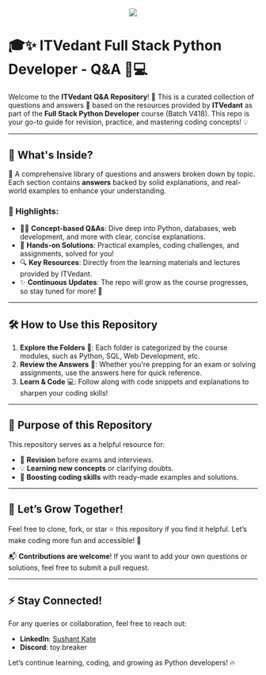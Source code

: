 <h1 align="center">
    <img src="https://readme-typing-svg.herokuapp.com/?font=Righteous&size=35&center=true&vCenter=true&width=500&height=70&duration=4000&lines=Hi+There!+👋;+This+is+ITVedatnt's+section;" />
</h1>

# 🎓✨ ITVedant Full Stack Python Developer - Q&A 🐍💻

Welcome to the **ITVedant Q&A Repository**! 🚀 This is a curated collection of questions and answers 📝 based on the resources provided by **ITVedant** as part of the **Full Stack Python Developer** course (Batch V418). This repo is your go-to guide for revision, practice, and mastering coding concepts! 💡

---

## 🌟 What's Inside? 

📂 A comprehensive library of questions and answers broken down by topic. Each section contains **answers** backed by solid explanations, and real-world examples to enhance your understanding.

### 📌 Highlights:
- 🧑‍🏫 **Concept-based Q&As**: Dive deep into Python, databases, web development, and more with clear, concise explanations.
- 🔧 **Hands-on Solutions**: Practical examples, coding challenges, and assignments, solved for you!
- 🔍 **Key Resources**: Directly from the learning materials and lectures provided by ITVedant.
- ✨ **Continuous Updates**: The repo will grow as the course progresses, so stay tuned for more! 🔄

---

## 🛠 How to Use this Repository

1. **Explore the Folders** 📂: Each folder is categorized by the course modules, such as Python, SQL, Web Development, etc.
2. **Review the Answers** 📝: Whether you're prepping for an exam or solving assignments, use the answers here for quick reference.
3. **Learn & Code** 💻: Follow along with code snippets and explanations to sharpen your coding skills!

---

## 🎯 Purpose of this Repository

This repository serves as a helpful resource for:
- 📖 **Revision** before exams and interviews.
- 💡 **Learning new concepts** or clarifying doubts.
- 🚀 **Boosting coding skills** with ready-made examples and solutions.

---

## 🚀 Let’s Grow Together!

Feel free to clone, fork, or star ⭐ this repository if you find it helpful. Let’s make coding more fun and accessible! 💪

📬 **Contributions are welcome**! If you want to add your own questions or solutions, feel free to submit a pull request.

---

## ⚡ Stay Connected!

For any queries or collaboration, feel free to reach out:
- **LinkedIn**: [Sushant Kate](https://www.linkedin.com/in/sushant-kate)
- **Discord**: toy.breaker

Let’s continue learning, coding, and growing as Python developers! 🔥